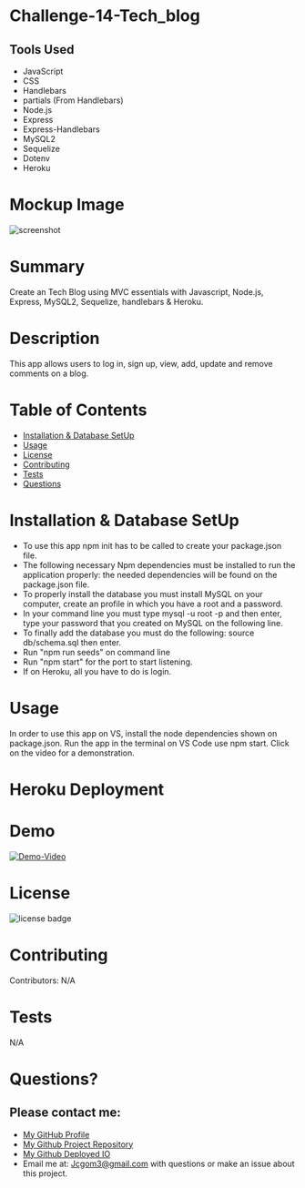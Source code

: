 # Challenge-14-Tech_blog


## Tools Used

* JavaScript
* CSS
* Handlebars
* partials (From Handlebars)
* Node.js
* Express
* Express-Handlebars
* MySQL2
* Sequelize
* Dotenv
* Heroku




# Mockup Image
![screenshot](assets/images/TechBlogMockUp.png)


# Summary
Create an Tech Blog using MVC essentials with Javascript, Node.js, Express, MySQL2, Sequelize, handlebars & Heroku.

# Description
This app allows users to log in, sign up, view, add, update and remove comments on a blog.

# Table of Contents 
* [Installation & Database SetUp](#Installation)
* [Usage](#usage)
* [License](#license)
* [Contributing](#contributing)
* [Tests](#tests)
* [Questions](#questions)

# Installation & Database SetUp
* To use this app npm init has to be called to create your package.json file.
* The following necessary Npm dependencies must be installed to run the application properly: the needed dependencies will be found on the package.json file.
* To properly install the database you must install MySQL on your computer, create an profile in which you have a root and a password.
* In your command line you must type mysql -u root -p and then enter, type your password that you created on MySQL on the following line.
* To finally add the database you must do the following: source db/schema.sql then enter.
* Run "npm run seeds" on command line
* Run "npm start" for the port to start listening.
* If on Heroku, all you have to do is login.



# Usage
In order to use this app on VS, install the node dependencies shown on package.json. Run the app in the terminal on VS Code use npm start. Click on the video for a demonstration.

# Heroku Deployment



# Demo
[![Demo-Video](assets/images/DemoVideo.png)](https://drive.google.com/file/d/16gyctIVFDmxSnRHlmOhxJp-t-esYPiJ1/view)

# License
![license badge](https://img.shields.io/badge/license-MIT-brightgreen)

# Contributing
​Contributors: N/A

# Tests
N/A

# Questions?
## Please contact me:
  * [My GitHub Profile](https://github.com/jcgom3)
  * [My Github Project Repository](https://github.com/jcgom3/Challenge-14-Tech_blog)
  * [My Github Deployed IO](https://jcgom3.github.io/Challenge-14-Tech_blog)
  * Email me at: [Jcgom3@gmail.com](mailto:Jcgom3@gmail.com) with questions or make an issue about this project.